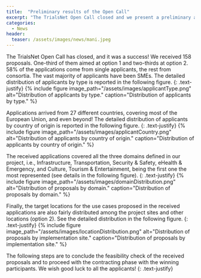 ```yaml
---
title:  "Preliminary results of the Open Call"
excerpt: "The TrialsNet Open Call closed and we present a preliminary analysis of the participants"
categories: 
  - News
header:
  teaser: /assets/images/news/mani.jpeg
---
```


The TrialsNet Open Call has closed, and it was a success! We received 158 proposals. One-third of them aimed at option 1 and two-thirds at option 2. 
58% of the applications come from single applicants, the rest from consortia. The vast majority of applicants have been SMEs. The detailed distribution of applicants by type is reported in the following figure.
{: .text-justify}
{% include figure image_path="/assets/images/applicantType.png" alt="Distribution of applicants by type." caption="Distribution of applicants by type." %}

Applications arrived from 27 different countries, covering most of the European Union, and even beyond! The detailed distribution of applicants by country of origin is reported in the following figure.
{: .text-justify}
{% include figure image_path="/assets/images/applicantCountry.png" alt="Distribution of applicants by country of origin." caption="Distribution of applicants by country of origin." %}

The received applications covered all the three domains defined in our project, i.e., Infrastructure, Transportation, Security & Safety, eHealth & Emergency, and Culture, Tourism & Entertainment, being the first one the most represented (see details in the following figure).
{: .text-justify}
{% include figure image_path="/assets/images/domainDistribution.png" alt="Distribution of proposals by domain." caption="Distribution of proposals by domain." %}

Finally, the target locations for the use cases proposed in the received applications are also fairly distributed among the project sites and other locations (option 2). See the detailed distribution in the following figure.
{: .text-justify}
{% include figure image_path="/assets/images/locationDistribution.png" alt="Distribution of proposals by implementation site." caption="Distribution of proposals by implementation site." %}

The following steps are to conclude the feasibility check of the received proposals and to proceed with the contracting phase with the winning participants.
We wish good luck to all the applicants!
{: .text-justify}
